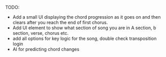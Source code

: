 TODO:

- Add a small UI displaying the chord progression as it goes on and then clears after you reach the end of first chorus.
- Add UI element to show what section of song you are in A section, b section, verse, chorus etc.
- add all options for key logic for the song, double check transposition login
- AI for predicting chord changes
